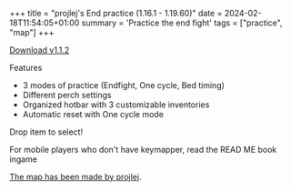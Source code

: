 +++
title = "projlej's End practice (1.16.1 - 1.19.60)"
date = 2024-02-18T11:54:05+01:00
summary = 'Practice the end fight'
tags = ["practice", "map"]
+++

[Download v1.1.2](./projlejs_End_practice_v1.1.2.mcworld)

Features
- 3 modes of practice (Endfight, One cycle, Bed timing)
- Different perch settings
- Organized hotbar with 3 customizable inventories
- Automatic reset with One cycle mode


Drop item to select!

For mobile players who don't have keymapper, read the READ ME book
ingame

[The map has been made by
projlej](https://www.speedrun.com/users/projlej).
